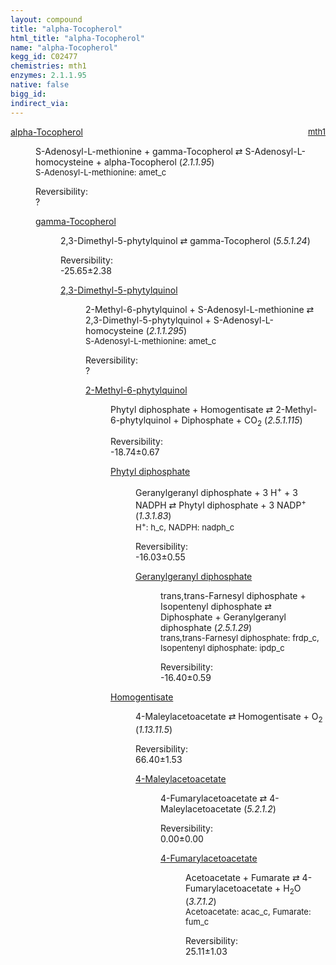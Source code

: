 ```yaml
---
layout: compound
title: "alpha-Tocopherol"
html_title: "alpha-Tocopherol"
name: "alpha-Tocopherol"
kegg_id: C02477
chemistries: mth1
enzymes: 2.1.1.95
native: false
bigg_id:
indirect_via:
---
```

<dl><dt class='rs-product'><a href='{{ site.url }}{{ site.baseurl }}/compounds/C02477' class='link-dark' data-bs-toggle='tooltip' data-bs-html='true' data-bs-title='KEGG: C02477'>alpha-Tocopherol</a><span style='float: right; max-width: 40%'><a href='{{ site.url }}{{ site.baseurl }}/chemistries/mth1' class='link-dark opacity-50' style='font-size: small; word-wrap: anywhere;'>mth1</a></span></dt><dd><p>S-Adenosyl-L-methionine + gamma-Tocopherol &#8644; S-Adenosyl-L-homocysteine + alpha-Tocopherol (<i>2.1.1.95</i>)<br /><span style='font-size: small;'><span data-bs-toggle='tooltip' data-bs-html='true' data-bs-title='KEGG: C00019'>S-Adenosyl-L-methionine</span>: amet_c</span><br /><div class="reversibility_info">Reversibility: <div class="progress"><div class="progress-bar bg-light" role="progressbar" style="width: 100%" aria-valuenow="0" aria-valuemin="0" aria-valuemax="100"></div></div><span>?</span><div class="progress"><div class="progress-bar bg-light" role="progressbar" style="width: 100%" aria-valuenow="0" aria-valuemin="0" aria-valuemax="10"></div></div></div></p><dl><dt><a href='{{ site.url }}{{ site.baseurl }}/compounds/C02483' class='link-dark' data-bs-toggle='tooltip' data-bs-html='true' data-bs-title='KEGG: C02483'>gamma-Tocopherol</a><span style='float: right; max-width: 40%'><a href='{{ site.url }}{{ site.baseurl }}/chemistries/None' class='link-dark opacity-50' style='font-size: small; word-wrap: anywhere;'></a></span></dt><dd><p>2,3-Dimethyl-5-phytylquinol &#8644; gamma-Tocopherol (<i>5.5.1.24</i>)<br /><div class="reversibility_info">Reversibility: <div class="progress" style="flex-direction: row-reverse;"><div class="progress-bar bg-success" role="progressbar" style="width: 256.47%" aria-valuenow="-25.646690555692654" aria-valuemin="0" aria-valuemax="10"></div></div><span>-25.65&plusmn;2.38</span><div class="progress"><div class="progress-bar bg-danger" role="progressbar" style="width: 0%" aria-valuenow="-25.646690555692654" aria-valuemin="0" aria-valuemax="10"></div></div></div></p><dl><dt><a href='{{ site.url }}{{ site.baseurl }}/compounds/C15883' class='link-dark' data-bs-toggle='tooltip' data-bs-html='true' data-bs-title='KEGG: C15883'>2,3-Dimethyl-5-phytylquinol</a><span style='float: right; max-width: 40%'><a href='{{ site.url }}{{ site.baseurl }}/chemistries/None' class='link-dark opacity-50' style='font-size: small; word-wrap: anywhere;'></a></span></dt><dd><p>2-Methyl-6-phytylquinol + S-Adenosyl-L-methionine &#8644; 2,3-Dimethyl-5-phytylquinol + S-Adenosyl-L-homocysteine (<i>2.1.1.295</i>)<br /><span style='font-size: small;'><span data-bs-toggle='tooltip' data-bs-html='true' data-bs-title='KEGG: C00019'>S-Adenosyl-L-methionine</span>: amet_c</span><br /><div class="reversibility_info">Reversibility: <div class="progress"><div class="progress-bar bg-light" role="progressbar" style="width: 100%" aria-valuenow="0" aria-valuemin="0" aria-valuemax="100"></div></div><span>?</span><div class="progress"><div class="progress-bar bg-light" role="progressbar" style="width: 100%" aria-valuenow="0" aria-valuemin="0" aria-valuemax="10"></div></div></div></p><dl><dt><a href='{{ site.url }}{{ site.baseurl }}/compounds/C15882' class='link-dark' data-bs-toggle='tooltip' data-bs-html='true' data-bs-title='KEGG: C15882'>2-Methyl-6-phytylquinol</a><span style='float: right; max-width: 40%'><a href='{{ site.url }}{{ site.baseurl }}/chemistries/None' class='link-dark opacity-50' style='font-size: small; word-wrap: anywhere;'></a></span></dt><dd><p>Phytyl diphosphate + Homogentisate &#8644; 2-Methyl-6-phytylquinol + Diphosphate + CO<sub>2</sub> (<i>2.5.1.115</i>)<br /><div class="reversibility_info">Reversibility: <div class="progress" style="flex-direction: row-reverse;"><div class="progress-bar bg-success" role="progressbar" style="width: 187.44%" aria-valuenow="-18.743734586508374" aria-valuemin="0" aria-valuemax="10"></div></div><span>-18.74&plusmn;0.67</span><div class="progress"><div class="progress-bar bg-danger" role="progressbar" style="width: 0%" aria-valuenow="-18.743734586508374" aria-valuemin="0" aria-valuemax="10"></div></div></div></p><dl><dt><a href='{{ site.url }}{{ site.baseurl }}/compounds/C05427' class='link-dark' data-bs-toggle='tooltip' data-bs-html='true' data-bs-title='KEGG: C05427'>Phytyl diphosphate</a><span style='float: right; max-width: 40%'><a href='{{ site.url }}{{ site.baseurl }}/chemistries/None' class='link-dark opacity-50' style='font-size: small; word-wrap: anywhere;'></a></span></dt><dd><p>Geranylgeranyl diphosphate + 3 H<sup>+</sup> + 3 NADPH &#8644; Phytyl diphosphate + 3 NADP<sup>+</sup> (<i>1.3.1.83</i>)<br /><span style='font-size: small;'><span data-bs-toggle='tooltip' data-bs-html='true' data-bs-title='KEGG: C00080'>H<sup>+</sup></span>: h_c, <span data-bs-toggle='tooltip' data-bs-html='true' data-bs-title='KEGG: C00005'>NADPH</span>: nadph_c</span><br /><div class="reversibility_info">Reversibility: <div class="progress" style="flex-direction: row-reverse;"><div class="progress-bar bg-success" role="progressbar" style="width: 160.28%" aria-valuenow="-16.028225716828825" aria-valuemin="0" aria-valuemax="10"></div></div><span>-16.03&plusmn;0.55</span><div class="progress"><div class="progress-bar bg-danger" role="progressbar" style="width: 0%" aria-valuenow="-16.028225716828825" aria-valuemin="0" aria-valuemax="10"></div></div></div></p><dl><dt><a href='{{ site.url }}{{ site.baseurl }}/compounds/C00353' class='link-dark' data-bs-toggle='tooltip' data-bs-html='true' data-bs-title='KEGG: C00353'>Geranylgeranyl diphosphate</a><span style='float: right; max-width: 40%'><a href='{{ site.url }}{{ site.baseurl }}/chemistries/None' class='link-dark opacity-50' style='font-size: small; word-wrap: anywhere;'></a></span></dt><dd><p>trans,trans-Farnesyl diphosphate + Isopentenyl diphosphate &#8644; Diphosphate + Geranylgeranyl diphosphate (<i>2.5.1.29</i>)<br /><span style='font-size: small;'><span data-bs-toggle='tooltip' data-bs-html='true' data-bs-title='KEGG: C00448'>trans,trans-Farnesyl diphosphate</span>: frdp_c, <span data-bs-toggle='tooltip' data-bs-html='true' data-bs-title='KEGG: C00129'>Isopentenyl diphosphate</span>: ipdp_c</span><br /><div class="reversibility_info">Reversibility: <div class="progress" style="flex-direction: row-reverse;"><div class="progress-bar bg-success" role="progressbar" style="width: 163.96%" aria-valuenow="-16.39616513799608" aria-valuemin="0" aria-valuemax="10"></div></div><span>-16.40&plusmn;0.59</span><div class="progress"><div class="progress-bar bg-danger" role="progressbar" style="width: 0%" aria-valuenow="-16.39616513799608" aria-valuemin="0" aria-valuemax="10"></div></div></div></p><dl></dl></dd></dl></dd><dt><a href='{{ site.url }}{{ site.baseurl }}/compounds/C00544' class='link-dark' data-bs-toggle='tooltip' data-bs-html='true' data-bs-title='KEGG: C00544'>Homogentisate</a><span style='float: right; max-width: 40%'><a href='{{ site.url }}{{ site.baseurl }}/chemistries/None' class='link-dark opacity-50' style='font-size: small; word-wrap: anywhere;'></a></span></dt><dd><p>4-Maleylacetoacetate &#8644; Homogentisate + O<sub>2</sub> (<i>1.13.11.5</i>)<br /><div class="reversibility_info">Reversibility: <div class="progress"><div class="progress-bar bg-success" role="progressbar" style="width: 0%" aria-valuenow="0" aria-valuemin="0" aria-valuemax="100"></div></div><span>66.40&plusmn;1.53</span><div class="progress"><div class="progress-bar bg-danger" role="progressbar" style="width: 664.02%" aria-valuenow="66.40174523089827" aria-valuemin="0" aria-valuemax="10"></div></div></div></p><dl><dt><a href='{{ site.url }}{{ site.baseurl }}/compounds/C01036' class='link-dark' data-bs-toggle='tooltip' data-bs-html='true' data-bs-title='KEGG: C01036'>4-Maleylacetoacetate</a><span style='float: right; max-width: 40%'><a href='{{ site.url }}{{ site.baseurl }}/chemistries/None' class='link-dark opacity-50' style='font-size: small; word-wrap: anywhere;'></a></span></dt><dd><p>4-Fumarylacetoacetate &#8644; 4-Maleylacetoacetate (<i>5.2.1.2</i>)<br /><div class="reversibility_info">Reversibility: <div class="progress"><div class="progress-bar bg-success" role="progressbar" style="width: 0%" aria-valuenow="0" aria-valuemin="0" aria-valuemax="100"></div></div><span>0.00&plusmn;0.00</span><div class="progress"><div class="progress-bar bg-danger" role="progressbar" style="width: 0.00%" aria-valuenow="5.019430929275433e-06" aria-valuemin="0" aria-valuemax="10"></div><div class="progress-bar bg-warning" role="progressbar" style="width: 0.00%" aria-valuenow="5.019430929275433e-06" aria-valuemin="0" aria-valuemax="10"></div></div></div></p><dl><dt><a href='{{ site.url }}{{ site.baseurl }}/compounds/C01061' class='link-dark' data-bs-toggle='tooltip' data-bs-html='true' data-bs-title='KEGG: C01061'>4-Fumarylacetoacetate</a><span style='float: right; max-width: 40%'><a href='{{ site.url }}{{ site.baseurl }}/chemistries/None' class='link-dark opacity-50' style='font-size: small; word-wrap: anywhere;'></a></span></dt><dd><p>Acetoacetate + Fumarate &#8644; 4-Fumarylacetoacetate + H<sub>2</sub>O (<i>3.7.1.2</i>)<br /><span style='font-size: small;'><span data-bs-toggle='tooltip' data-bs-html='true' data-bs-title='KEGG: C00164'>Acetoacetate</span>: acac_c, <span data-bs-toggle='tooltip' data-bs-html='true' data-bs-title='KEGG: C00122'>Fumarate</span>: fum_c</span><br /><div class="reversibility_info">Reversibility: <div class="progress"><div class="progress-bar bg-success" role="progressbar" style="width: 0%" aria-valuenow="0" aria-valuemin="0" aria-valuemax="100"></div></div><span>25.11&plusmn;1.03</span><div class="progress"><div class="progress-bar bg-danger" role="progressbar" style="width: 251.14%" aria-valuenow="25.114458953043584" aria-valuemin="0" aria-valuemax="10"></div></div></div></p><dl></dl></dd></dl></dd></dl></dd></dl></dd></dl></dd></dl></dd></dl></dd></dl>